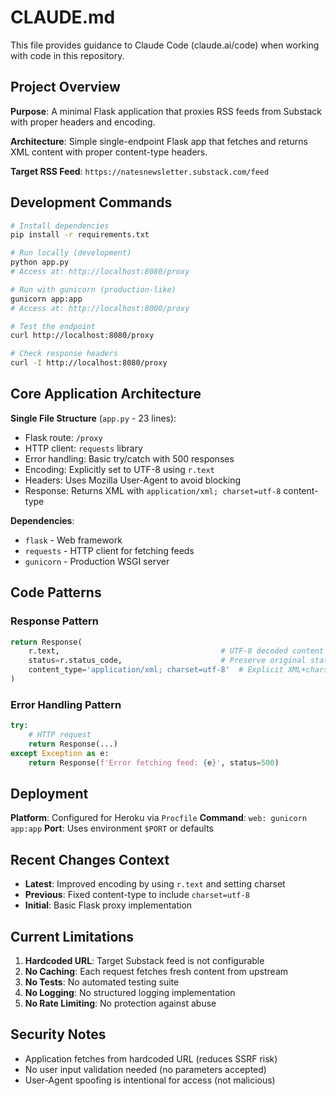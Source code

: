 # CLAUDE.md

This file provides guidance to Claude Code (claude.ai/code) when working with code in this repository.

## Project Overview

**Purpose**: A minimal Flask application that proxies RSS feeds from Substack with proper headers and encoding.

**Architecture**: Simple single-endpoint Flask app that fetches and returns XML content with proper content-type headers.

**Target RSS Feed**: `https://natesnewsletter.substack.com/feed`

## Development Commands

```bash
# Install dependencies
pip install -r requirements.txt

# Run locally (development)
python app.py
# Access at: http://localhost:8080/proxy

# Run with gunicorn (production-like)
gunicorn app:app
# Access at: http://localhost:8000/proxy

# Test the endpoint
curl http://localhost:8080/proxy

# Check response headers
curl -I http://localhost:8080/proxy
```

## Core Application Architecture

**Single File Structure** (`app.py` - 23 lines):
- Flask route: `/proxy` 
- HTTP client: `requests` library
- Error handling: Basic try/catch with 500 responses
- Encoding: Explicitly set to UTF-8 using `r.text`
- Headers: Uses Mozilla User-Agent to avoid blocking
- Response: Returns XML with `application/xml; charset=utf-8` content-type

**Dependencies**:
- `flask` - Web framework
- `requests` - HTTP client for fetching feeds  
- `gunicorn` - Production WSGI server

## Code Patterns

### Response Pattern
```python
return Response(
    r.text,                                    # UTF-8 decoded content
    status=r.status_code,                      # Preserve original status
    content_type='application/xml; charset=utf-8'  # Explicit XML+charset
)
```

### Error Handling Pattern
```python
try:
    # HTTP request
    return Response(...)
except Exception as e:
    return Response(f'Error fetching feed: {e}', status=500)
```

## Deployment

**Platform**: Configured for Heroku via `Procfile`
**Command**: `web: gunicorn app:app`
**Port**: Uses environment `$PORT` or defaults

## Recent Changes Context

- **Latest**: Improved encoding by using `r.text` and setting charset
- **Previous**: Fixed content-type to include `charset=utf-8`
- **Initial**: Basic Flask proxy implementation

## Current Limitations

1. **Hardcoded URL**: Target Substack feed is not configurable
2. **No Caching**: Each request fetches fresh content from upstream
3. **No Tests**: No automated testing suite
4. **No Logging**: No structured logging implementation
5. **No Rate Limiting**: No protection against abuse

## Security Notes

- Application fetches from hardcoded URL (reduces SSRF risk)
- No user input validation needed (no parameters accepted)
- User-Agent spoofing is intentional for access (not malicious)